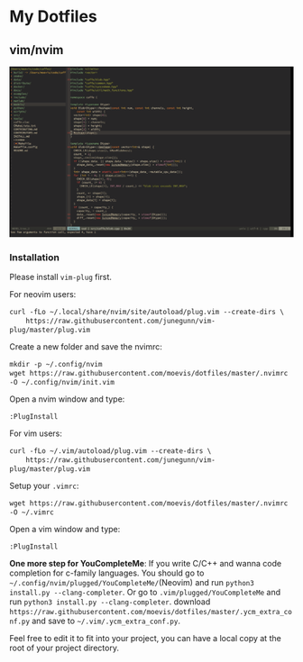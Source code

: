 # My Dotfiles

## vim/nvim

![vim](vimrc.png)

### Installation

Please install `vim-plug` first.

For neovim users:
```shell
curl -fLo ~/.local/share/nvim/site/autoload/plug.vim --create-dirs \
    https://raw.githubusercontent.com/junegunn/vim-plug/master/plug.vim
```

Create a new folder and save the nvimrc:
```
mkdir -p ~/.config/nvim
wget https://raw.githubusercontent.com/moevis/dotfiles/master/.nvimrc -O ~/.config/nvim/init.vim
```

Open a nvim window and type:
```shell
:PlugInstall
```

For vim users:
```shell
curl -fLo ~/.vim/autoload/plug.vim --create-dirs \
    https://raw.githubusercontent.com/junegunn/vim-plug/master/plug.vim
```

Setup your `.vimrc`:
```
wget https://raw.githubusercontent.com/moevis/dotfiles/master/.nvimrc -O ~/.vimrc
```

Open a vim window and type:
```
:PlugInstall
```

**One more step for YouCompleteMe**:
If you write C/C++ and wanna code completion for c-family languages. You should go to `~/.config/nvim/plugged/YouCompleteMe/`(Neovim) and run `python3 install.py --clang-completer`. Or go to `.vim/plugged/YouCompleteMe` and run `python3 install.py --clang-completer`.
download `https://raw.githubusercontent.com/moevis/dotfiles/master/.ycm_extra_conf.py` and save to `~/.vim/.ycm_extra_conf.py`.

Feel free to edit it to fit into your project, you can have a local copy at the root of your project directory.
